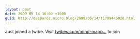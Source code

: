 ```yaml
---
layout: post
date: 2009-05-14 10:00 +1000
guid: http://desparoz.micro.blog/2009/05/14/t1799446928.html
---
```

Just joined a twibe. Visit [twibes.com/mind-mapp...](http://twibes.com/mind-mapping) to join
